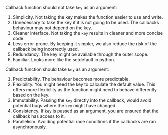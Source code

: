 Callback function should not take `key` as an argument:
  1. Simplicity. Not taking the key makes the function easier to use and write.
  2. Unnecessary to take the key if it is not going to be used. The callbacks behaviour may not depend on the key.
  3. Cleaner interface. Not taking the `key` results in cleaner and more concise code.
  4. Less error-prone. By keeping it simpler, we also reduce the risk of the callback being incorrectly used.
  5. Redundancy. The key might be available through the outer scope.
  6. Familiar. Looks more like the setdefault in python.

Callback function should take `key` as an argument:
  1. Predictability. The behaviour becomes more predictable. 
  2. Flexibility. You might need the key to calculate the default value. This offers more flexibility as the function might need to behave differently based on the key.
  3. Immutability. Passing the `key` directly into the callback, would avoid potential bugs where the `key` might have changed.
  4. Consistency. If `key` is passed as an argument, you are ensured that the callback has access to it.
  5. Parallelism. Avoiding potential race conditions if the callbacks are ran asynchronously. 
